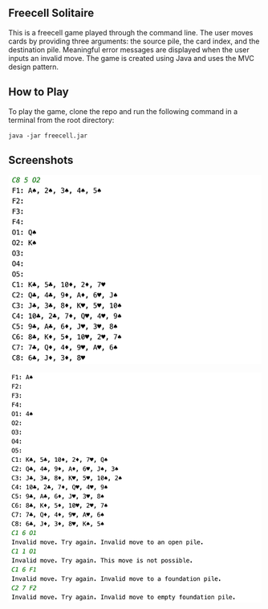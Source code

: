 ## Freecell Solitaire
This is a freecell game played through the command line. The user moves cards by providing three arguments: the source pile, the card index, and the destination pile. Meaningful error messages are displayed when the user inputs an invalid move. The game is created using Java and uses the MVC design pattern.

## How to Play
To play the game, clone the repo and run the following command in a terminal from the root directory: 
```
java -jar freecell.jar
```

## Screenshots
![](freecell-example.png)

![](freecell-example-invalid.png)
